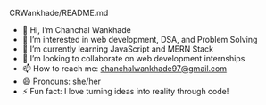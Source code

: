 CRWankhade/README.md

- 👋 Hi, I’m Chanchal Wankhade  
- 👀 I’m interested in web development, DSA, and Problem Solving  
- 🌱 I’m currently learning JavaScript and MERN Stack  
- 💞️ I’m looking to collaborate on web development internships  
- 📫 How to reach me: [chanchalwankhade97@gmail.com](mailto:chanchalwankhade97@gmail.com)  
- 😄 Pronouns: she/her  
- ⚡ Fun fact: I love turning ideas into reality through code!
